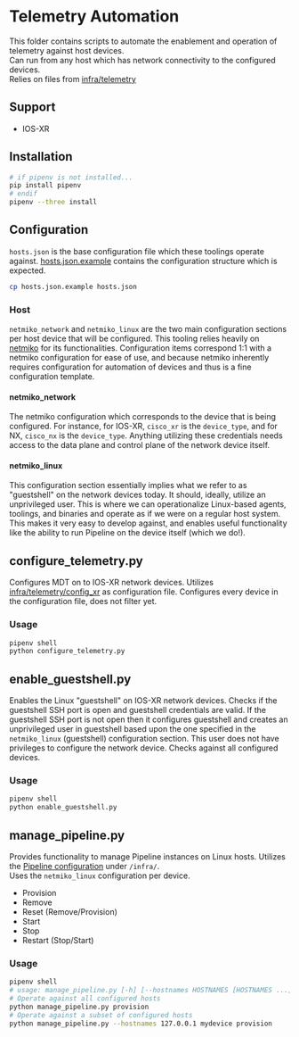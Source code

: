 # Telemetry Automation

This folder contains scripts to automate the enablement and operation of telemetry against host devices.  
Can run from any host which has network connectivity to the configured devices.  
Relies on files from [infra/telemetry](../infra/telemetry)

## Support
* IOS-XR

## Installation
```bash
# if pipenv is not installed...
pip install pipenv
# endif
pipenv --three install
```

## Configuration
```hosts.json``` is the base configuration file which these toolings operate against. [hosts.json.example](telemetry/hosts.json.example) contains the configuration structure which is expected.

```bash
cp hosts.json.example hosts.json
```

### Host
```netmiko_network``` and ```netmiko_linux``` are the two main configuration sections per host device that will be configured. This tooling relies heavily on [netmiko](https://github.com/ktbyers/netmiko) for its functionalities. Configuration items correspond 1:1 with a netmiko configuration for ease of use, and because netmiko inherently requires configuration for automation of devices and thus is a fine configuration template.

#### netmiko_network
The netmiko configuration which corresponds to the device that is being configured. For instance, for IOS-XR, ```cisco_xr``` is the ```device_type```, and for NX, ```cisco_nx``` is the ```device_type```. Anything utilizing these credentials needs access to the data plane and control plane of the network device itself.

#### netmiko_linux
This configuration section essentially implies what we refer to as "guestshell" on the network devices today. It should, ideally, utilize an unprivileged user. This is where we can operationalize Linux-based agents, toolings, and binaries and operate as if we were on a regular host system. This makes it very easy to develop against, and enables useful functionality like the ability to run Pipeline on the device itself (which we do!).

## configure_telemetry.py

Configures MDT on to IOS-XR network devices. Utilizes [infra/telemetry/config_xr](../infra/telemetry/config_xr) as configuration file. Configures every device in the configuration file, does not filter yet.

### Usage
```bash
pipenv shell
python configure_telemetry.py
```

## enable_guestshell.py

Enables the Linux "guestshell" on IOS-XR network devices. Checks if the guestshell SSH port is open and guestshell credentials are valid. If the guestshell SSH port is not open then it configures guestshell and creates an unprivileged user in guestshell based upon the one specified in the ```netmiko_linux``` (guestshell) configuration section. This user does not have privileges to configure the network device. Checks against all configured devices.

### Usage
```bash
pipenv shell
python enable_guestshell.py
```

## manage_pipeline.py

Provides functionality to manage Pipeline instances on Linux hosts. Utilizes the [Pipeline configuration](../infra/telemetry/pipeline) under ```/infra/```.  
Uses the ```netmiko_linux``` configuration per device.

* Provision
* Remove
* Reset (Remove/Provision)
* Start
* Stop
* Restart (Stop/Start)

### Usage
```bash
pipenv shell
# usage: manage_pipeline.py [-h] [--hostnames HOSTNAMES [HOSTNAMES ...]] action
# Operate against all configured hosts
python manage_pipeline.py provision
# Operate against a subset of configured hosts
python manage_pipeline.py --hostnames 127.0.0.1 mydevice provision
```
